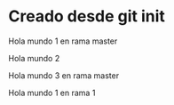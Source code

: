 # Creado desde git init

Hola mundo 1 en rama master 

Hola mundo 2

Hola mundo 3 en rama master

Hola mundo 1 en rama 1
